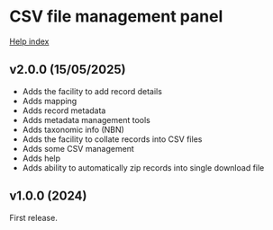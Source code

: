# CSV file management panel

[Help index](/help.html?page=index)

## v2.0.0 (15/05/2025)
- Adds the facility to add record details
- Adds mapping
- Adds record metadata
- Adds metadata management tools
- Adds taxonomic info (NBN)
- Adds the facility to collate records into CSV files
- Adds some CSV management
- Adds help
- Adds ability to automatically zip records into single download file

## v1.0.0 (2024)
First release.
